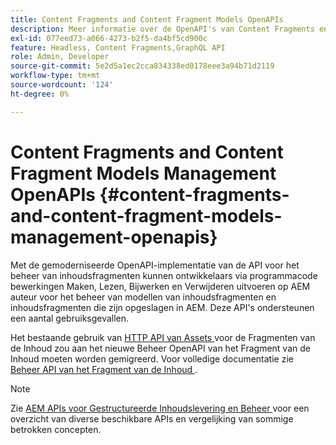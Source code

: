 ```yaml
---
title: Content Fragments and Content Fragment Models OpenAPIs
description: Meer informatie over de OpenAPI's van Content Fragments en Content Fragment Models.
exl-id: 077eed73-a066-4273-b2f5-da4bf5cd900c
feature: Headless, Content Fragments,GraphQL API
role: Admin, Developer
source-git-commit: 5e2d5a1ec2cca834338ed0178eee3a94b71d2119
workflow-type: tm+mt
source-wordcount: '124'
ht-degree: 0%

---
```


# Content Fragments and Content Fragment Models Management OpenAPIs {#content-fragments-and-content-fragment-models-management-openapis}

Met de gemoderniseerde OpenAPI-implementatie van de API voor het beheer van inhoudsfragmenten kunnen ontwikkelaars via programmacode bewerkingen Maken, Lezen, Bijwerken en Verwijderen uitvoeren op AEM auteur voor het beheer van modellen van inhoudsfragmenten en inhoudsfragmenten die zijn opgeslagen in AEM. Deze API&#39;s ondersteunen een aantal gebruiksgevallen.

Het bestaande gebruik van [ HTTP API van Assets ](https://experienceleague.adobe.com/en/docs/experience-manager-cloud-service/content/assets/admin/mac-api-assets) voor de Fragmenten van de Inhoud zou aan het nieuwe Beheer OpenAPI van het Fragment van de Inhoud moeten worden gemigreerd. Voor volledige documentatie zie [ Beheer API van het Fragment van de Inhoud ](https://developer.adobe.com/experience-cloud/experience-manager-apis/api/stable/sites/).

>[!NOTE]
>
>Zie [ AEM APIs voor Gestructureerde Inhoudslevering en Beheer ](/help/headless/apis-headless-and-content-fragments.md) voor een overzicht van diverse beschikbare APIs en vergelijking van sommige betrokken concepten.
